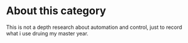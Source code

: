 # About this category
This is not a depth research about automation and control, just to record what i use druing my master year.
